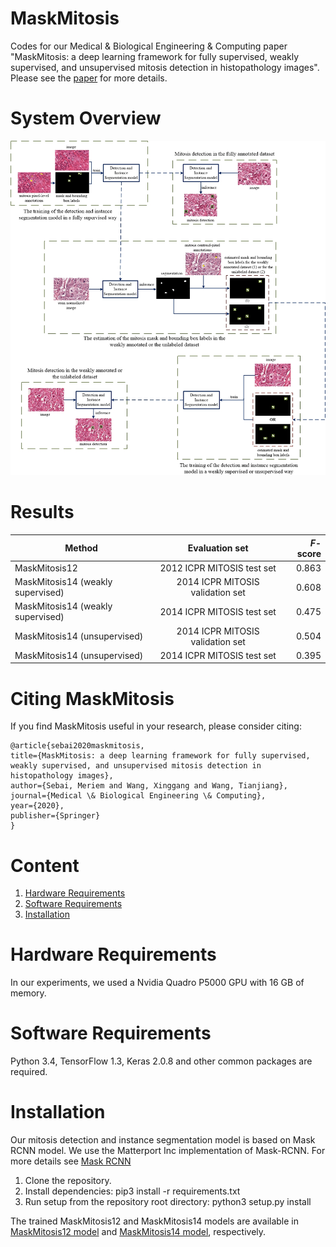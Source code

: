# MaskMitosis
Codes for our Medical & Biological Engineering & Computing paper "MaskMitosis: a deep learning framework for fully supervised, weakly supervised, and unsupervised mitosis detection in histopathology images". Please see the [paper](https://link.springer.com/article/10.1007/s11517-020-02175-z) for more details.

# System Overview 
![GitHub Logo](/images/GA.jpg)

# Results
| Method                            | Evaluation set                   | *F*-score |
| ----------------------------------|:--------------------------------:| --------: |
| MaskMitosis12                     | 2012 ICPR MITOSIS test set       | 0.863     |
| MaskMitosis14 (weakly supervised) | 2014 ICPR MITOSIS validation set | 0.608     | 
| MaskMitosis14 (weakly supervised) | 2014 ICPR MITOSIS test set       | 0.475     | 
| MaskMitosis14 (unsupervised)      | 2014 ICPR MITOSIS validation set | 0.504     | 
| MaskMitosis14 (unsupervised)      | 2014 ICPR MITOSIS test set       | 0.395     | 

# Citing MaskMitosis
If you find MaskMitosis useful in your research, please consider citing:
```
@article{sebai2020maskmitosis,
title={MaskMitosis: a deep learning framework for fully supervised, weakly supervised, and unsupervised mitosis detection in histopathology images},
author={Sebai, Meriem and Wang, Xinggang and Wang, Tianjiang},
journal={Medical \& Biological Engineering \& Computing},
year={2020},
publisher={Springer}
}
```
# Content
1. [Hardware Requirements](#hardware-requirements)
2. [Software Requirements](#software-requirements)
3. [Installation](#installation)

# Hardware Requirements 
In our experiments, we used a Nvidia Quadro P5000 GPU with 16 GB of memory.

# Software Requirements 
Python 3.4, TensorFlow 1.3, Keras 2.0.8 and other common packages are required.

# Installation
Our mitosis detection and instance segmentation model is based on Mask RCNN model. We use the Matterport Inc implementation of Mask-RCNN. For more details see [Mask RCNN](https://github.com/matterport/Mask_RCNN)
1. Clone the repository.
2. Install dependencies: pip3 install -r requirements.txt
3. Run setup from the repository root directory: python3 setup.py install

The trained MaskMitosis12 and MaskMitosis14 models are available in [MaskMitosis12 model](https://drive.google.com/file/d/1hsb-SoTd4hImXu921F67XolJQD_6t13C/view?usp=sharing) and [MaskMitosis14 model](https://drive.google.com/file/d/1eGi8LM3Vgp_19wwcPOB1cS0YMNbSlKEn/view?usp=sharing), respectively.
